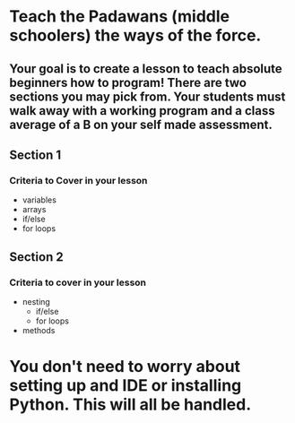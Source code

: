 # Teach the Padawans (middle schoolers) the ways of the force.

## Your goal is to create a lesson to teach absolute beginners how to program! There are two sections you may pick from. Your students must walk away with a working program and a class average of a B on your self made assessment.

## Section 1
### Criteria to Cover in your lesson
- variables
- arrays
- if/else
- for loops

## Section 2
### Criteria to cover in your lesson
- nesting
  - if/else
  - for loops
- methods

# You don't need to worry about setting up and IDE or installing Python. This will all be handled.
